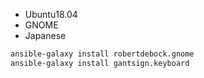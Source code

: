 
* Ubuntu18.04
* GNOME
* Japanese

```bash
ansible-galaxy install robertdebock.gnome
ansible-galaxy install gantsign.keyboard
```
